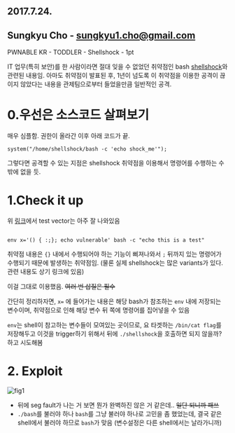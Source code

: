 ## 2017.7.24.
## Sungkyu Cho - sungkyu1.cho@gmail.com

PWNABLE KR - TODDLER - Shellshock - 1pt

IT 업무(특히 보안)를 한 사람이라면 절대 잊을 수 없었던 취약점인 bash [shellshock](https://en.wikipedia.org/wiki/Shellshock_(software_bug))와 관련된 내용임. 아마도 취약점이 발표된 후, 1년이 넘도록 이 취약점을 이용한 공격이 끊이지 않았다는 내용을 관제팀으로부터 들었을만큼 일반적인 공격.

# 0.우선은 소스코드 살펴보기
  매우 심플함. 권한이 올라간 이후 아래 코드가 끝.

  ```{.c}
  system("/home/shellshock/bash -c 'echo shock_me'");
  ```
  그렇다면 공격할 수 있는 지점은 shellshock 취약점을 이용해서 명령어를 수행하는 수 밖에 없을 듯.

# 1.Check it up
  위 [링크](https://en.wikipedia.org/wiki/Shellshock_(software_bug))에서 test vector는 아주 잘 나와있음

  ```shell

env x='() { :;}; echo vulnerable' bash -c "echo this is a test"

  ```

  취약점 내용은 ```{}``` 내에서 수행되어야 하는 기능이 삐져나와서 ```;``` 뒤까지 있는 명령어가 수행되기 때문에 발생하는 취약점임. (물론 실제 shellshock는 많은 variants가 있다. 관련 내용도 상기 링크에 있음)

  이걸 그대로 이용했음. ~~여러 번 삽질은 필수~~

  간단히 정리하자면, ```x=``` 에 들어가는 내용은 해당 bash가 참조하는 ```env``` 내에 저장되는 변수이며, 취약점으로 인해 해당 변수 뒤 쪽에 명령어를 집어넣을 수 있음

  ```env```는 shell이 참고하는 변수들이 모여있는 곳이므로, 요 타겟하는 ```/bin/cat flag```를 저장해두고 이것을 trigger하기 위해서 뒤에 ```./shellshock```을 호출하면 되지 않을까? 하고 시도해봄

# 2. Exploit

  ![fig1](./_fig/1.png)

  * 뒤에 seg fault가 나는 거 보면 뭔가 완벽하진 않은 거 같은데.. ~~일단 되니까 패쓰~~
  * ```./bash```를 불러야 하나 ```bash```를 그냥 불러야 하나로 고민을 좀 했었는데, 결국 같은 shell에서 불러야 하므로 ```bash```가 맞음 (변수설정은 다른 shell에서는 날라가니까)
